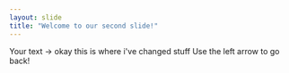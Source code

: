 ```yaml
---
layout: slide
title: "Welcome to our second slide!"
---
```

Your text -> okay this is where i've changed stuff
Use the left arrow to go back!
